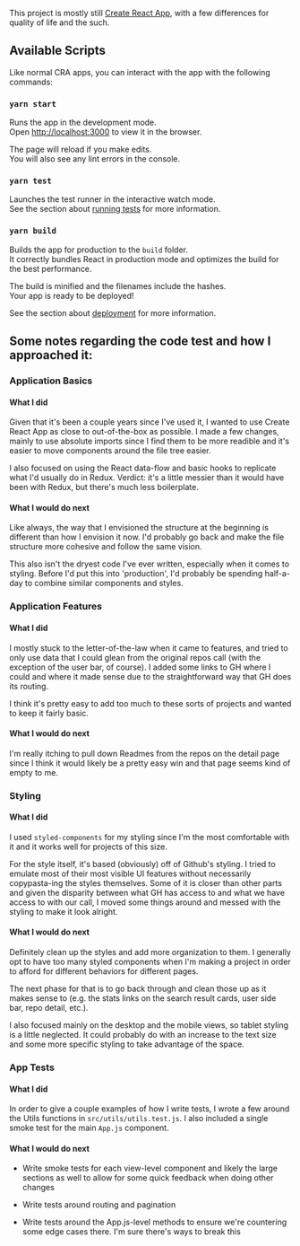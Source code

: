 This project is mostly still [Create React App](https://github.com/facebook/create-react-app), with a few differences for quality of life and the such.

## Available Scripts

Like normal CRA apps, you can interact with the app with the following commands:

### `yarn start`

Runs the app in the development mode.<br />
Open [http://localhost:3000](http://localhost:3000) to view it in the browser.

The page will reload if you make edits.<br />
You will also see any lint errors in the console.

### `yarn test`

Launches the test runner in the interactive watch mode.<br />
See the section about [running tests](https://facebook.github.io/create-react-app/docs/running-tests) for more information.

### `yarn build`

Builds the app for production to the `build` folder.<br />
It correctly bundles React in production mode and optimizes the build for the best performance.

The build is minified and the filenames include the hashes.<br />
Your app is ready to be deployed!

See the section about [deployment](https://facebook.github.io/create-react-app/docs/deployment) for more information.


## Some notes regarding the code test and how I approached it:

### Application Basics

#### What I did

Given that it's been a couple years since I've used it, I wanted to use Create React App as close to out-of-the-box as possible. I made a few changes, mainly to use absolute imports since I find them to be more readible and it's easier to move components around the file tree easier.

I also focused on using the React data-flow and basic hooks to replicate what I'd usually do in Redux. Verdict: it's a little messier than it would have been with Redux, but there's much less boilerplate.

#### What I would do next

Like always, the way that I envisioned the structure at the beginning is different than how I envision it now. I'd probably go back and make the file structure more cohesive and follow the same vision.

This also isn't the dryest code I've ever written, especially when it comes to styling. Before I'd put this into 'production', I'd probably be spending half-a-day to combine similar components and styles.

### Application Features

#### What I did

I mostly stuck to the letter-of-the-law when it came to features, and tried to only use data that I could glean from the original repos call (with the exception of the user bar, of course). I added some links to GH where I could and where it made sense due to the straightforward way that GH does its routing.

I think it's pretty easy to add too much to these sorts of projects and wanted to keep it fairly basic.

#### What I would do next

I'm really itching to pull down Readmes from the repos on the detail page since I think it would likely be a pretty easy win and that page seems kind of empty to me.

### Styling

#### What I did

I used `styled-components` for my styling since I'm the most comfortable with it and it works well for projects of this size.

For the style itself, it's based (obviously) off of Github's styling. I tried to emulate most of their most visible UI features without necessarily copypasta-ing the styles themselves. Some of it is closer than other parts and given the disparity between what GH has access to and what we have access to with our call, I moved some things around and messed with the styling to make it look alright.

#### What I would do next

Definitely clean up the styles and add more organization to them. I generally opt to have too many styled components when I'm making a project in order to afford for different behaviors for different pages.

The next phase for that is to go back through and clean those up as it makes sense to (e.g. the stats links on the search result cards, user side bar, repo detail, etc.).

I also focused mainly on the desktop and the mobile views, so tablet styling is a little neglected. It could probably do with an increase to the text size and some more specific styling to take advantage of the space.

### App Tests

#### What I did

In order to give a couple examples of how I write tests, I wrote a few around the Utils functions in `src/utils/utils.test.js`. I also included a single smoke test for the main `App.js` component.

#### What I would do next

* Write smoke tests for each view-level component and likely the large sections as well to allow for some quick feedback when doing other changes

* Write tests around routing and pagination

* Write tests around the App.js-level methods to ensure we're countering some edge cases there. I'm sure there's ways to break this
